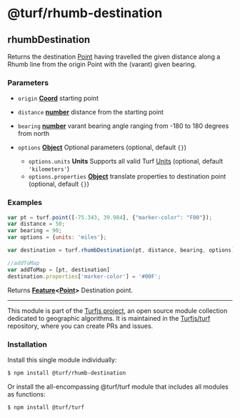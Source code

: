 # @turf/rhumb-destination

<!-- Generated by documentation.js. Update this documentation by updating the source code. -->

## rhumbDestination

Returns the destination [Point][1] having travelled the given distance along a Rhumb line from the
origin Point with the (varant) given bearing.

### Parameters

*   `origin` **[Coord][2]** starting point
*   `distance` **[number][3]** distance from the starting point
*   `bearing` **[number][3]** varant bearing angle ranging from -180 to 180 degrees from north
*   `options` **[Object][4]** Optional parameters (optional, default `{}`)

    *   `options.units` **Units** Supports all valid Turf [Units][5] (optional, default `'kilometers'`)
    *   `options.properties` **[Object][4]** translate properties to destination point (optional, default `{}`)

### Examples

```javascript
var pt = turf.point([-75.343, 39.984], {"marker-color": "F00"});
var distance = 50;
var bearing = 90;
var options = {units: 'miles'};

var destination = turf.rhumbDestination(pt, distance, bearing, options);

//addToMap
var addToMap = [pt, destination]
destination.properties['marker-color'] = '#00F';
```

Returns **[Feature][6]<[Point][1]>** Destination point.

[1]: https://tools.ietf.org/html/rfc7946#section-3.1.2

[2]: https://tools.ietf.org/html/rfc7946#section-3.1.1

[3]: https://developer.mozilla.org/docs/Web/JavaScript/Reference/Global_Objects/Number

[4]: https://developer.mozilla.org/docs/Web/JavaScript/Reference/Global_Objects/Object

[5]: https://turfjs.org/docs/api/types/Units

[6]: https://tools.ietf.org/html/rfc7946#section-3.2

<!-- This file is automatically generated. Please don't edit it directly. If you find an error, edit the source file of the module in question (likely index.js or index.ts), and re-run "yarn docs" from the root of the turf project. -->

---

This module is part of the [Turfjs project](https://turfjs.org/), an open source module collection dedicated to geographic algorithms. It is maintained in the [Turfjs/turf](https://github.com/Turfjs/turf) repository, where you can create PRs and issues.

### Installation

Install this single module individually:

```sh
$ npm install @turf/rhumb-destination
```

Or install the all-encompassing @turf/turf module that includes all modules as functions:

```sh
$ npm install @turf/turf
```
